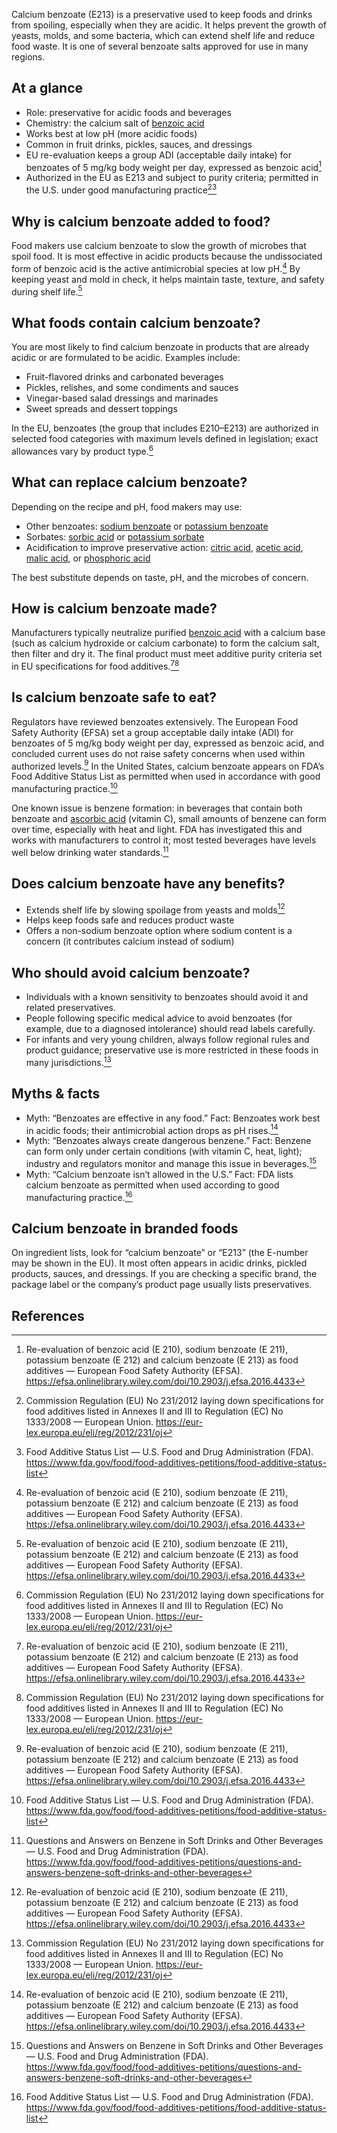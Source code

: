 Calcium benzoate (E213) is a preservative used to keep foods and drinks from spoiling, especially when they are acidic. It helps prevent the growth of yeasts, molds, and some bacteria, which can extend shelf life and reduce food waste. It is one of several benzoate salts approved for use in many regions.

<!--more-->

## At a glance
- Role: preservative for acidic foods and beverages
- Chemistry: the calcium salt of [benzoic acid](/e210-benzoic-acid)
- Works best at low pH (more acidic foods)
- Common in fruit drinks, pickles, sauces, and dressings
- EU re-evaluation keeps a group ADI (acceptable daily intake) for benzoates of 5 mg/kg body weight per day, expressed as benzoic acid[^1]
- Authorized in the EU as E213 and subject to purity criteria; permitted in the U.S. under good manufacturing practice[^2][^3]

## Why is calcium benzoate added to food?
Food makers use calcium benzoate to slow the growth of microbes that spoil food. It is most effective in acidic products because the undissociated form of benzoic acid is the active antimicrobial species at low pH.[^1] By keeping yeast and mold in check, it helps maintain taste, texture, and safety during shelf life.[^1]

## What foods contain calcium benzoate?
You are most likely to find calcium benzoate in products that are already acidic or are formulated to be acidic. Examples include:
- Fruit-flavored drinks and carbonated beverages
- Pickles, relishes, and some condiments and sauces
- Vinegar-based salad dressings and marinades
- Sweet spreads and dessert toppings

In the EU, benzoates (the group that includes E210–E213) are authorized in selected food categories with maximum levels defined in legislation; exact allowances vary by product type.[^2]

## What can replace calcium benzoate?
Depending on the recipe and pH, food makers may use:
- Other benzoates: [sodium benzoate](/e211-sodium-benzoate) or [potassium benzoate](/e212-potassium-benzoate)
- Sorbates: [sorbic acid](/e200-sorbic-acid) or [potassium sorbate](/e202-potassium-sorbate)
- Acidification to improve preservative action: [citric acid](/e330-citric-acid), [acetic acid](/e260-acetic-acid), [malic acid](/e296-malic-acid), or [phosphoric acid](/e338-phosphoric-acid)

The best substitute depends on taste, pH, and the microbes of concern.

## How is calcium benzoate made?
Manufacturers typically neutralize purified [benzoic acid](/e210-benzoic-acid) with a calcium base (such as calcium hydroxide or calcium carbonate) to form the calcium salt, then filter and dry it. The final product must meet additive purity criteria set in EU specifications for food additives.[^1][^2]

## Is calcium benzoate safe to eat?
Regulators have reviewed benzoates extensively. The European Food Safety Authority (EFSA) set a group acceptable daily intake (ADI) for benzoates of 5 mg/kg body weight per day, expressed as benzoic acid, and concluded current uses do not raise safety concerns when used within authorized levels.[^1] In the United States, calcium benzoate appears on FDA’s Food Additive Status List as permitted when used in accordance with good manufacturing practice.[^3]

One known issue is benzene formation: in beverages that contain both benzoate and [ascorbic acid](/e300-ascorbic-acid) (vitamin C), small amounts of benzene can form over time, especially with heat and light. FDA has investigated this and works with manufacturers to control it; most tested beverages have levels well below drinking water standards.[^4]

## Does calcium benzoate have any benefits?
- Extends shelf life by slowing spoilage from yeasts and molds[^1]
- Helps keep foods safe and reduces product waste
- Offers a non-sodium benzoate option where sodium content is a concern (it contributes calcium instead of sodium)

## Who should avoid calcium benzoate?
- Individuals with a known sensitivity to benzoates should avoid it and related preservatives.
- People following specific medical advice to avoid benzoates (for example, due to a diagnosed intolerance) should read labels carefully.
- For infants and very young children, always follow regional rules and product guidance; preservative use is more restricted in these foods in many jurisdictions.[^2]

## Myths & facts
- Myth: “Benzoates are effective in any food.” Fact: Benzoates work best in acidic foods; their antimicrobial action drops as pH rises.[^1]
- Myth: “Benzoates always create dangerous benzene.” Fact: Benzene can form only under certain conditions (with vitamin C, heat, light); industry and regulators monitor and manage this issue in beverages.[^4]
- Myth: “Calcium benzoate isn’t allowed in the U.S.” Fact: FDA lists calcium benzoate as permitted when used according to good manufacturing practice.[^3]

## Calcium benzoate in branded foods
On ingredient lists, look for “calcium benzoate” or “E213” (the E-number may be shown in the EU). It most often appears in acidic drinks, pickled products, sauces, and dressings. If you are checking a specific brand, the package label or the company’s product page usually lists preservatives.

## References
[^1]: Re-evaluation of benzoic acid (E 210), sodium benzoate (E 211), potassium benzoate (E 212) and calcium benzoate (E 213) as food additives — European Food Safety Authority (EFSA). https://efsa.onlinelibrary.wiley.com/doi/10.2903/j.efsa.2016.4433
[^2]: Commission Regulation (EU) No 231/2012 laying down specifications for food additives listed in Annexes II and III to Regulation (EC) No 1333/2008 — European Union. https://eur-lex.europa.eu/eli/reg/2012/231/oj
[^3]: Food Additive Status List — U.S. Food and Drug Administration (FDA). https://www.fda.gov/food/food-additives-petitions/food-additive-status-list
[^4]: Questions and Answers on Benzene in Soft Drinks and Other Beverages — U.S. Food and Drug Administration (FDA). https://www.fda.gov/food/food-additives-petitions/questions-and-answers-benzene-soft-drinks-and-other-beverages
